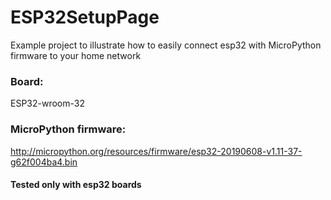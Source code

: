 # ESP32SetupPage

Example project to illustrate how to easily connect esp32 with MicroPython firmware to your home network

### Board:
ESP32-wroom-32

### MicroPython firmware:
http://micropython.org/resources/firmware/esp32-20190608-v1.11-37-g62f004ba4.bin

#### Tested only with esp32 boards
